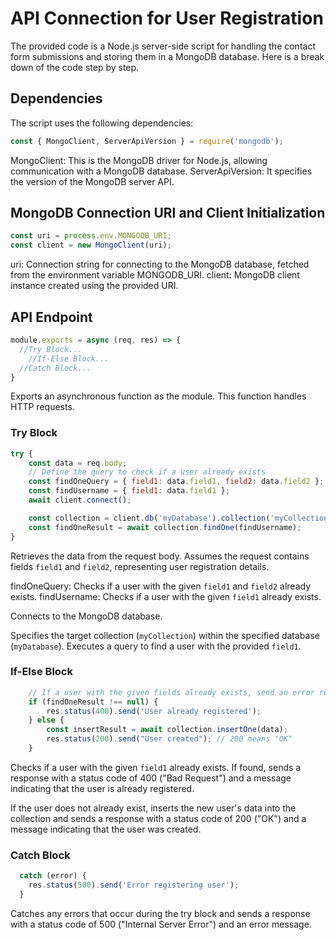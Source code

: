# API Connection for User Registration

The provided code is a Node.js server-side script for handling the contact form submissions and storing them in a MongoDB database. Here is a break down of the code step by step.

## Dependencies

The script uses the following dependencies:

```javascript
const { MongoClient, ServerApiVersion } = require('mongodb');
```
MongoClient: This is the MongoDB driver for Node.js, allowing communication with a MongoDB database.
ServerApiVersion: It specifies the version of the MongoDB server API.

## MongoDB Connection URI and Client Initialization

```javascript
const uri = process.env.MONGODB_URI;
const client = new MongoClient(uri);
```

uri: Connection string for connecting to the MongoDB database, fetched from the environment variable MONGODB_URI.
client: MongoDB client instance created using the provided URI.

## API Endpoint

```javascript
module.exports = async (req, res) => {
  //Try Block...
    //If-Else Block...
  //Catch Block...
}
```
Exports an asynchronous function as the module. This function handles HTTP requests.

### Try Block
```javascript
try {
    const data = req.body;
    // Define the query to check if a user already exists
    const findOneQuery = { field1: data.field1, field2: data.field2 };
    const findUsername = { field1: data.field1 };
    await client.connect();

    const collection = client.db('myDatabase').collection('myCollection');
    const findOneResult = await collection.findOne(findUsername);
}
```
Retrieves the data from the request body. Assumes the request contains fields `field1` and `field2`, representing user registration details.

findOneQuery: Checks if a user with the given `field1` and `field2` already exists.
findUsername: Checks if a user with the given `field1` already exists.

Connects to the MongoDB database.

Specifies the target collection (`myCollection`) within the specified database (`myDatabase`). Executes a query to find a user with the provided `field1`.

### If-Else Block
```javascript
    // If a user with the given fields already exists, send an error response
    if (findOneResult !== null) {
        res.status(400).send('User already registered');
    } else {
        const insertResult = await collection.insertOne(data);
        res.status(200).send("User created"); // 200 means "OK"
    }
```
Checks if a user with the given `field1` already exists. If found, sends a response with a status code of 400 ("Bad Request") and a message indicating that the user is already registered.

If the user does not already exist, inserts the new user's data into the collection and sends a response with a status code of 200 ("OK") and a message indicating that the user was created.

### Catch Block
```javascript
  catch (error) {
    res.status(500).send('Error registering user');
  }
```

Catches any errors that occur during the try block and sends a response with a status code of 500 ("Internal Server Error") and an error message.
